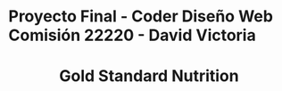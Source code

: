 # Proyecto Final - Coder Diseño Web Comisión 22220 - David Victoria

<h1 align="center">Gold Standard Nutrition</h1>
